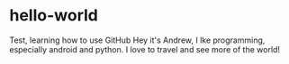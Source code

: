 # hello-world
Test, learning how to use GitHub
Hey it's Andrew, I lke programming, especially android  and python. I love to travel and see more of the world!
